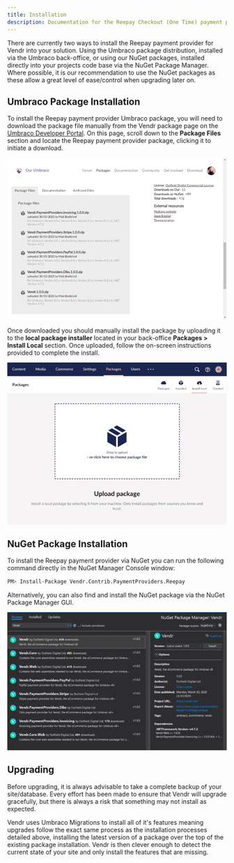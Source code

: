 ```yaml
---
title: Installation
description: Documentation for the Reepay Checkout (One Time) payment provider for Vendr, the eCommerce solution for Umbraco v8+
---
```


There are currently two ways to install the Reepay payment provider for Vendr into your solution. Using the Umbraco package distribution, installed via the Umbraco back-office, or using our NuGet packages, installed directly into your projects code base via the NuGet Package Manager. Where possible, it is our recommendation to use the NuGet packages as these allow a great level of ease/control when upgrading later on.

## Umbraco Package Installation

To install the Reepay payment provider Umbraco package, you will need to download the package file manually from the Vendr package page on the [Umbraco Developer Portal](https://our.umbraco.com/packages/website-utilities/vendr/). On this page, scroll down to the **Package Files** section and locate the Reepay payment provider package, clicking it to initiate a download.

![Umbraco package files list](/media/screenshots/package-files-list.png)

Once downloaded you should manually install the package by uploading it to the **local package installer** located in your back-office **Packages > Install Local** section. Once uploaded, follow the on-screen instructions provided to complete the install.

![Installing an Umbraco Package via Local Umbraco Package](/media/screenshots/umbraco_local_package_install.png)

## NuGet Package Installation

To install the Reepay payment provider via NuGet you can run the following command directly in the NuGet Manager Console window:

```bash
PM> Install-Package Vendr.Contrib.PaymentProviders.Reepay
```

Alternatively, you can also find and install the NuGet package via the NuGet Package Manager GUI.

![Installing Vendr via the NuGet Package Manager GUI](/media/screenshots/nuget_package_manager_gui.png)

## Upgrading

<message-box type="warn" heading="Before you upgrade">

Before upgrading, it is always advisable to take a complete backup of your site/database. Every effort has been made to ensure that Vendr will upgrade gracefully, but there is always a risk that something may not install as expected.

</message-box>

Vendr uses Umbraco Migrations to install all of it's features meaning upgrades follow the exact same process as the installation processes detailed above, installing the latest version of a package over the top of the existing package installation. Vendr is then clever enough to detect the current state of your site and only install the features that are missing.